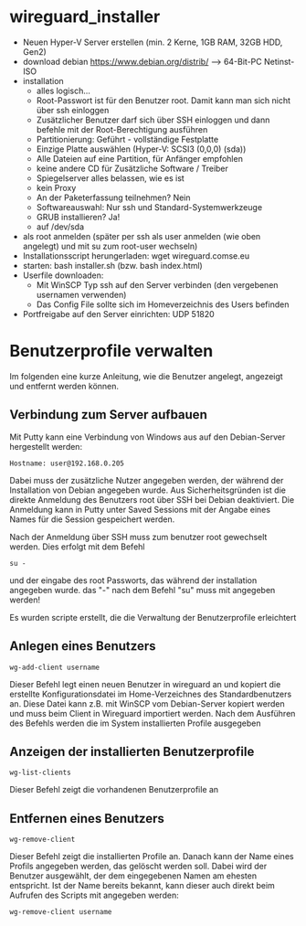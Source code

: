 # wireguard\_installer

- Neuen Hyper-V Server erstellen (min. 2 Kerne, 1GB RAM, 32GB HDD, Gen2)
- download debian https://www.debian.org/distrib/  --> 64-Bit-PC Netinst-ISO
- installation
	- alles logisch...
	- Root-Passwort ist für den Benutzer root. Damit kann man sich nicht über ssh einloggen
	- Zusätzlicher Benutzer darf sich über SSH einloggen und dann befehle mit der Root-Berechtigung ausführen
	- Partitionierung: Geführt - vollständige Festplatte
	- Einzige Platte auswählen (Hyper-V: SCSI3 (0,0,0) (sda))
	- Alle Dateien auf eine Partition, für Anfänger empfohlen
	- keine andere CD für Zusätzliche Software / Treiber
	- Spiegelserver alles belassen, wie es ist
	- kein Proxy
	- An der Paketerfassung teilnehmen? Nein
	- Softwareauswahl: Nur ssh und Standard-Systemwerkzeuge
	- GRUB installieren? Ja!
	- auf /dev/sda
- als root anmelden (später per ssh als user anmelden (wie oben angelegt) und mit su zum root-user wechseln)
- Installationsscript herungerladen: 
	wget wireguard.comse.eu
- starten:
	bash installer.sh (bzw. bash index.html)
- Userfile downloaden:
	- Mit WinSCP Typ ssh auf den Server verbinden (den vergebenen usernamen verwenden)
	- Das Config File sollte sich im Homeverzeichnis des Users befinden
- Portfreigabe auf den Server einrichten: UDP 51820

# Benutzerprofile verwalten
Im folgenden eine kurze Anleitung, wie die Benutzer angelegt, angezeigt und entfernt werden können.

## Verbindung zum Server aufbauen
Mit Putty kann eine Verbindung von Windows aus auf den Debian-Server hergestellt werden:

	Hostname: user@192.168.0.205
Dabei muss der zusätzliche Nutzer angegeben werden, der während der Installation von Debian angegeben wurde. Aus Sicherheitsgründen ist die direkte Anmeldung des Benutzers root über SSH bei Debian deaktiviert. Die Anmeldung kann in Putty unter Saved Sessions mit der Angabe eines Names für die Session gespeichert werden.

Nach der Anmeldung über SSH muss zum benutzer root gewechselt werden. Dies erfolgt mit dem Befehl

	su -
und der eingabe des root Passworts, das während der installation angegeben wurde. das "-" nach dem Befehl "su" muss mit angegeben werden!

Es wurden scripte erstellt, die die Verwaltung der Benutzerprofile erleichtert

## Anlegen eines Benutzers
	wg-add-client username
Dieser Befehl legt einen neuen Benutzer in wireguard an und kopiert die erstellte Konfigurationsdatei im Home-Verzeichnes des Standardbenutzers an. Diese Datei kann z.B. mit WinSCP vom Debian-Server kopiert werden und muss beim Client in Wireguard importiert werden. Nach dem Ausführen des Befehls werden die im System installierten Profile ausgegeben

## Anzeigen der installierten Benutzerprofile
	wg-list-clients
Dieser Befehl zeigt die vorhandenen Benutzerprofile an

## Entfernen eines Benutzers
	wg-remove-client
Dieser Befehl zeigt die installierten Profile an. Danach kann der Name eines Profils angegeben werden, das gelöscht werden soll. Dabei wird der Benutzer ausgewählt, der dem eingegebenen Namen am ehesten entspricht. Ist der Name bereits bekannt, kann dieser auch direkt beim Aufrufen des Scripts mit angegeben werden:

	wg-remove-client username
